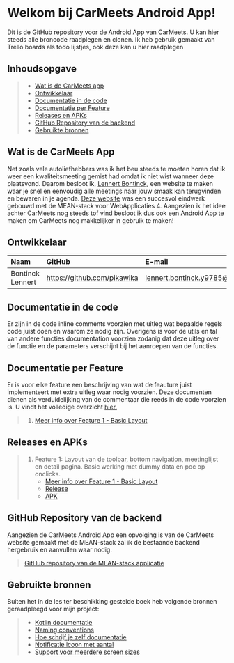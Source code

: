 # Welkom bij CarMeets Android App!

Dit is de GitHub repository voor de Android App van CarMeets. U kan hier steeds alle broncode raadplegen en clonen. Ik heb gebruik gemaakt van Trello boards als todo lijstjes, ook deze kan u hier raadplegen

## Inhoudsopgave

> - [Wat is de CarMeets app](#wat-is-de-carmeets-app)
> - [Ontwikkelaar](#ontwikkelaar)
> - [Documentatie in de code](#documentatie-in-de-code)
> - [Documentatie per Feature](#documentatie-per-feature)
> - [Releases en APKs](#releases-en-apks)
> - [GitHub Repository van de backend](#github-repository-van-de-backend)
> - [Gebruikte bronnen](#gebruikte-bronnen)

## Wat is de CarMeets App
Net zoals vele autoliefhebbers was ik het beu steeds te moeten horen dat ik weer een kwaliteitsmeeting gemist had omdat ik niet wist wanneer deze plaatsvond. Daarom besloot ik, [Lennert Bontinck](https://www.lennertbontinck.com/), een website te maken waar je snel en eenvoudig alle meetings naar jouw smaak kan terugvinden en bewaren in je agenda. [Deze website](http://carmeets.lennertbontinck.com) was een succesvol eindwerk gebouwd met de MEAN-stack voor WebApplicaties 4. Aangezien ik het idee achter CarMeets nog steeds tof vind besloot ik dus ook een Android App te maken om CarMeets nog makkelijker in gebruik te maken!

## Ontwikkelaar

| Naam     | GitHub                        | E-mail                               |
| :---     | :---                          | :---                                |
| Bontinck Lennert | <https://github.com/pikawika> | [lennert.bontinck.y9785@student.hogent.be](mailto:lennert.bontinck.y9785@student.hogent.be) |

## Documentatie in de code

Er zijn in de code inline comments voorzien met uitleg wat bepaalde regels code juist doen en waarom ze nodig zijn. Overigens is voor de utils en tal van andere functies documentation voorzien zodanig dat deze uitleg over de functie en de parameters verschijnt bij het aanroepen van de functies.

## Documentatie per Feature

Er is voor elke feature een beschrijving van wat de feauture juist implementeert met extra uitleg waar nodig voorzien. Deze documenten dienen als verduidelijking van de commentaar die reeds in de code voorzien is. U vindt het volledige overzicht [hier.](Documentatie%20per%20feature/README.md)

> 1. [Meer info over Feature 1 - Basic Layout](Documentatie%20per%20feature/feature1-Basic-Gui_Home-and-detail.md)

## Releases en APKs

> 1. Feature 1: Layout van de toolbar, bottom navigation, meetinglijst en detail pagina. Basic werking met dummy data en poc op onclicks.
>     - [Meer info over Feature 1 - Basic Layout](Documentatie%20per%20feature/feature1-Basic-Gui_Home-and-detail.md)
>     - [Release](releases/tag/Feature1)
>     - [APK](apks/carmeets-feature1.apk)

## GitHub Repository van de backend
Aangezien de CarMeets Android App een opvolging is van de CarMeets website gemaakt met de MEAN-stack zal ik de bestaande backend hergebruik en aanvullen waar nodig.
> [GitHub repository van de MEAN-stack applicatie](https://github.com/pikawika/Carmeets)

## Gebruikte bronnen

Buiten het in de les ter beschikking gestelde boek heb volgende bronnen geraadpleegd voor mijn project:

> - [Kotlin documentatie](https://kotlinlang.org/docs/reference/)
> - [Naming conventions](https://github.com/ribot/android-guidelines/blob/master/project_and_code_guidelines.md) 
> - [Hoe schrijf je zelf documentatie](https://kotlinlang.org/docs/reference/kotlin-doc.html)
> - [Notificatie icoon met aantal](https://stackoverflow.com/questions/17696486/actionbar-notification-count-icon-badge-like-google-has)
> - [Support voor meerdere screen sizes](https://developer.android.com/training/multiscreen/screensizes)
